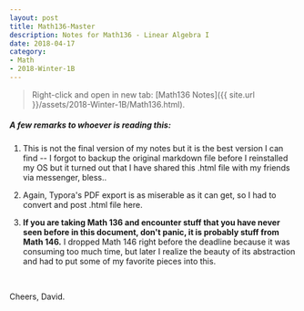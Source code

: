 ```yaml
---
layout: post
title: Math136-Master
description: Notes for Math136 - Linear Algebra I
date: 2018-04-17
category:
- Math
- 2018-Winter-1B
---
```


> Right-click and open in new tab: [Math136 Notes]({{ site.url }}/assets/2018-Winter-1B/Math136.html).

##### A few remarks to whoever is reading this:

1. This is not the final version of my notes but it is the best version I can find -- I forgot to backup the original markdown file before I reinstalled my OS but it turned out that I have shared this .html file with my friends via messenger, bless..

2. Again, Typora's PDF export is as miserable as it can get, so I had to convert and post .html file here.

3. **If you are taking Math 136 and encounter stuff that you have never seen before in this document, don't panic, it is probably stuff from Math 146.** I dropped Math 146 right before the deadline because it was consuming too much time, but later I realize the beauty of  its abstraction and had to put some of my favorite pieces into this. 

   ​

Cheers, David.

